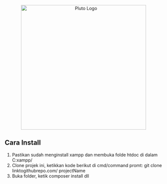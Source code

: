 <p align="center"><img src="https://user-images.githubusercontent.com/28534765/204599469-f5ef98ee-8b87-48e8-bdd1-a0d0eca48bdc.png" width="400" alt="Pluto Logo"></p>


## Cara Install

1. Pastikan sudah menginstall xampp dan membuka folde htdoc di dalam C:xampp/
2. Clone projek ini, ketikkan kode berikut di cmd/command promt: git clone linktogithubrepo.com/ projectName
3. Buka folder, ketik composer install dll
